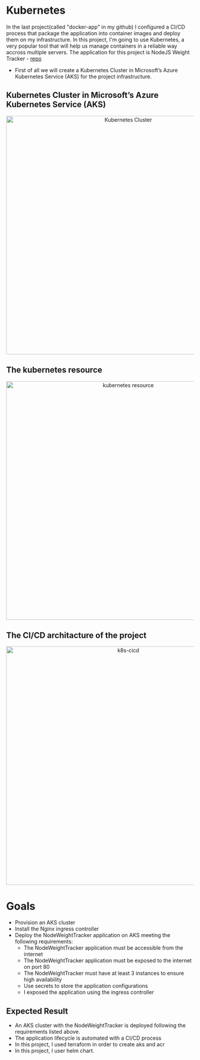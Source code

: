 # Kubernetes
In the last project(called "docker-app" in my github) I configured a CI/CD process that package the application into container images and deploy them on my infrastructure.
In this project, I'm going to use Kubernetes, a very popular tool that will help us manage containers in a reliable way accross multiple servers.
The application for this project is NodeJS Weight Tracker - [repo](https://github.com/shir707/bootcamp-app)


* First of all we will create a Kubernetes Cluster in Microsoft’s Azure Kubernetes Service (AKS) for the project infrastructure.
## Kubernetes Cluster in Microsoft’s Azure Kubernetes Service (AKS)

<p align="center">
<img width="640" alt="Kubernetes Cluster" src=https://user-images.githubusercontent.com/71608579/142842827-be399f64-cfdc-4b81-9dc5-ddfb381a59d1.png />
<p/>

## The kubernetes resource

<p align="center">
<img width="640" alt="kubernetes resource" src=https://user-images.githubusercontent.com/71608579/142843057-8234138f-8000-4370-aad7-d1df9907b4e9.png />
<p/>

## The CI/CD architacture of the project

<p align="center">
<img width="640" alt="k8s-cicd" src="https://user-images.githubusercontent.com/71608579/142842898-1d014d86-883f-4d13-9dc6-4c23d3c41d22.png">
<p/>

# Goals
* Provision an AKS cluster
* Install the Nginx ingress controller
* Deploy the NodeWeightTracker application on AKS meeting the following requirements:
  * The NodeWeightTracker application must be accessible from the internet
  * The NodeWeightTracker application must be exposed to the internet on port 80
  * The NodeWeightTracker must have at least 3 instances to ensure high availability
  * Use secrets to store the application configurations
  * I exposed the application using the ingress controller

## Expected Result
* An AKS cluster with the NodeWeightTracker is deployed following the requirements listed above.
* The application lifecycle is automated with a CI/CD process
* In this project, I used terraform in order to create aks and acr
* In this project, I user helm chart. 
